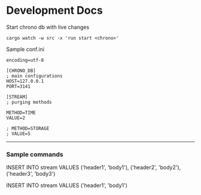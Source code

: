 # Development Docs


Start chrono db with live changes
```
cargo watch -w src -x 'run start <chrono>'
```

Sample conf.ini
```
encoding=utf-8

[CHRONO_DB]
; main configurations
HOST=127.0.0.1
PORT=3141

[STREAM]
; purging methods

METHOD=TIME
VALUE=2

; METHOD=STORAGE
; VALUE=5
```
---
### Sample commands

INSERT INTO stream VALUES ('header1', 'body1'), ('header2', 'body2'), ('header3', 'body3')

INSERT INTO stream VALUES ('header1', 'body1')